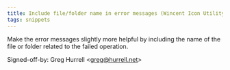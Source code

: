 ```yaml
---
title: Include file/folder name in error messages (Wincent Icon Utility, 6b89434)
tags: snippets
---
```


Make the error messages slightly more helpful by including the name of the file or folder related to the failed operation.

Signed-off-by: Greg Hurrell &lt;greg@hurrell.net&gt;
